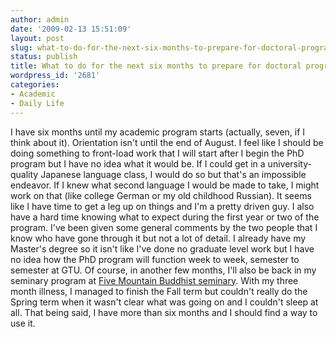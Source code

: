 ```yaml
---
author: admin
date: '2009-02-13 15:51:09'
layout: post
slug: what-to-do-for-the-next-six-months-to-prepare-for-doctoral-program
status: publish
title: What to do for the next six months to prepare for doctoral program?
wordpress_id: '2681'
categories:
- Academic
- Daily Life
---
```


I have six months until my academic program starts (actually, seven, if
I think about it). Orientation isn't until the end of August. I feel
like I should be doing something to front-load work that I will start
after I begin the PhD program but I have no idea what it would be. If I
could get in a university-quality Japanese language class, I would do so
but that's an impossible endeavor. If I knew what second language I
would be made to take, I might work on that (like college German or my
old childhood Russian). It seems like I have time to get a leg up on
things and I'm a pretty driven guy. I also have a hard time knowing what
to expect during the first year or two of the program. I've been given
some general comments by the two people that I know who have gone
through it but not a lot of detail. I already have my Master's degree so
it isn't like I've done no graduate level work but I have no idea how
the PhD program will function week to week, semester to semester at GTU.
Of course, in another few months, I'll also be back in my seminary
program at [Five Mountain Buddhist
seminary](http://www.five-mountain.org/). With my three month illness, I
managed to finish the Fall term but couldn't really do the Spring term
when it wasn't clear what was going on and I couldn't sleep at all. That
being said, I have more than six months and I should find a way to use
it.

